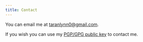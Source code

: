 ```yaml
---
title: Contact
---
```


You can email me at <taranlynn0@gmail.com>.

If you wish you can use my [PGP/GPG public key](/files/public.txt) to contact
me.

